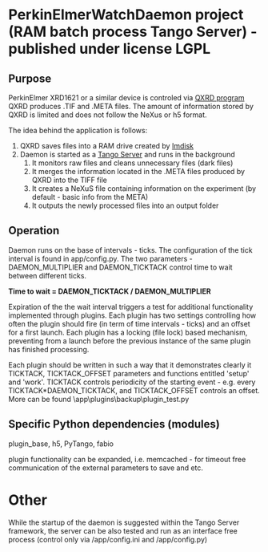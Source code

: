 # PerkinElmerWatchDaemon project (RAM batch process Tango Server) - published under license LGPL

## Purpose
PerkinElmer XRD1621 or a similar device is controled via [QXRD program](http://qxrd.sourceforge.net/)
QXRD produces .TIF and .META files. The amount of information stored by QXRD is limited and does not follow the NeXus or h5 format.

The idea behind the application is follows:
1. QXRD saves files into a RAM drive created by [Imdisk](https://sourceforge.net/projects/imdisk-toolkit/)
2. Daemon is started as a [Tango Server](http://www.tango-controls.org/) and runs in the background
    1. It monitors raw files and cleans unnecessary files (dark files)
    2. It merges the information located in the .META files produced by QXRD into the TIFF file
    3. It creates a NeXuS file containing information on the experiment (by default - basic info from the META)
    4. It outputs the newly processed files into an output folder

## Operation
Daemon runs on the base of intervals - ticks. The configuration of the tick interval is found in app/config.py.
The two parameters - DAEMON_MULTIPLIER and DAEMON_TICKTACK control time to wait between different ticks.

**Time to wait = DAEMON_TICKTACK / DAEMON_MULTIPLIER**

Expiration of the the wait interval triggers a test for additional functionality implemented through plugins.
Each plugin has two settings controlling how often the plugin should fire (in term of time intervals - ticks) and an offset for a first launch.
Each plugin has a locking (file lock) based mechanism, preventing from a launch before the previous instance of the same plugin has finished processing.

Each plugin should be written in such a way that it demonstrates clearly it TICKTACK, TICKTACK_OFFSET parameters and functions entitled 'setup' and 'work'.
TICKTACK controls periodicity of the starting event - e.g. every TICKTACK*DAEMON_TICKTACK, and TICKTACK_OFFSET controls an offset.
More can be found \app\plugins\backup\plugin_test.py

## Specific Python dependencies (modules)
plugin_base, h5, PyTango, fabio

plugin functionality can be expanded, i.e. memcached - for timeout free communication of the external parameters to save and etc.

# Other
While the startup of the daemon is suggested within the Tango Server framework, the server can be also tested and run as an interface free process (control only via /app/config.ini and /app/config.py)